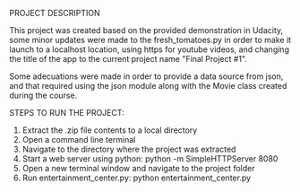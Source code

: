PROJECT DESCRIPTION

This project was created based on the provided demonstration in Udacity, some
minor updates were made to the fresh_tomatoes.py in order to make it launch 
to a localhost location, using https for youtube videos, and changing the title
of the app to the current project name "Final Project #1".

Some adecuations were made in order to provide a data source from json, and 
that required using the json module along with the Movie class created during
the course.

STEPS TO RUN THE PROJECT:

1. Extract the .zip file contents to a local directory
2. Open a command line terminal
3. Navigate to the directory where the project was extracted
4. Start a web server using python: python -m SimpleHTTPServer 8080
5. Open a new terminal window and navigate to the project folder
6. Run entertainment_center.py: python entertainment_center.py